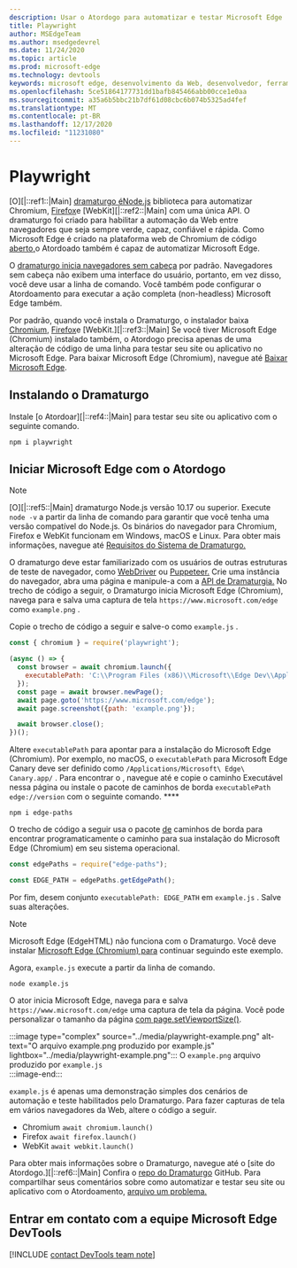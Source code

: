 ```yaml
---
description: Usar o Atordogo para automatizar e testar Microsoft Edge
title: Playwright
author: MSEdgeTeam
ms.author: msedgedevrel
ms.date: 11/24/2020
ms.topic: article
ms.prod: microsoft-edge
ms.technology: devtools
keywords: microsoft edge, desenvolvimento da Web, desenvolvedor, ferramentas, automação, teste, dramaturgo, nó, javascript, npm
ms.openlocfilehash: 5ce51864177731dd1bafb845466abb00cce1e0aa
ms.sourcegitcommit: a35a6b5bbc21b7df61d08cbc6b074b5325ad4fef
ms.translationtype: MT
ms.contentlocale: pt-BR
ms.lasthandoff: 12/17/2020
ms.locfileid: "11231080"
---
```

# Playwright  

[O][|::ref1::|Main] [dramaturgo éNode.js][NodejsMain] biblioteca para automatizar Chromium, [Firefox][FirefoxMain]e [][ChromiumHome] [WebKit][|::ref2::|Main] com uma única API.  O dramaturgo foi criado para habilitar a automação da Web entre navegadores que seja sempre verde, capaz, confiável e rápida.  Como Microsoft Edge é criado na plataforma web de Chromium de código [aberto,][MicrosoftBlogsWindowsExperience20181206]o Atordoado também é capaz de automatizar Microsoft Edge.  

O [dramaturgo inicia navegadores sem cabeça][WikiHeadlessBrowser] por padrão.  Navegadores sem cabeça não exibem uma interface do usuário, portanto, em vez disso, você deve usar a linha de comando.  Você também pode configurar o Atordoamento para executar a ação completa \(non-headless\) Microsoft Edge também.  

Por padrão, quando você instala o Dramaturgo, o instalador baixa [Chromium,][ChromiumHome] [Firefox][FirefoxMain]e [WebKit.][|::ref3::|Main]  Se você tiver Microsoft Edge \(Chromium\) instalado também, o Atordogo precisa apenas de uma alteração de código de uma linha para testar seu site ou aplicativo no Microsoft Edge.  Para baixar Microsoft Edge \(Chromium\), navegue até [Baixar Microsoft Edge][MicrosoftEdgeDownload].  

##  <a name="installing-playwright--"></a>Instalando o Dramaturgo  

Instale [o Atordoar][|::ref4::|Main] para testar seu site ou aplicativo com o seguinte comando.  

```shell
npm i playwright
```  

##  <a name="launch-microsoft-edge-with-playwright--"></a>Iniciar Microsoft Edge com o Atordogo  

> [!NOTE]
> [O][|::ref5::|Main] dramaturgo Node.js versão 10.17 ou superior. Execute `node -v` a partir da linha de comando para garantir que você tenha uma versão compatível do Node.js.  Os binários do navegador para Chromium, Firefox e WebKit funcionam em Windows, macOS e Linux. Para obter mais informações, navegue até [Requisitos do Sistema de Dramaturgo.][PlaywrightSystemRequirements]  

O dramaturgo deve estar familiarizado com os usuários de outras estruturas de teste de navegador, como [WebDriver][WebDriverChromiumMain] ou [Puppeteer.][PuppeteerMain]  Crie uma instância do navegador, abra uma página e manipule-a com a [API de Dramaturgia.][PlaywrightAPIReference]  No trecho de código a seguir, o Dramaturgo inicia Microsoft Edge \(Chromium\), navega para e salva uma captura de tela `https://www.microsoft.com/edge` como `example.png` .  

Copie o trecho de código a seguir e salve-o como `example.js` .  

```javascript
const { chromium } = require('playwright');

(async () => {
  const browser = await chromium.launch({
    executablePath: 'C:\\Program Files (x86)\\Microsoft\\Edge Dev\\Application\\msedge.exe'
  });
  const page = await browser.newPage();
  await page.goto('https://www.microsoft.com/edge');
  await page.screenshot({path: 'example.png'});

  await browser.close();
})();
```  

Altere `executablePath` para apontar para a instalação do Microsoft Edge \(Chromium\).  Por exemplo, no macOS, o `executablePath` para Microsoft Edge Canary deve ser definido como `/Applications/Microsoft\ Edge\ Canary.app/` .  Para encontrar o , navegue até e copie o caminho Executável nessa página ou instale o pacote de caminhos de borda `executablePath` `edge://version` com o seguinte comando. **** [][npmEdgePaths]  

```shell
npm i edge-paths
```  

O trecho de código a seguir usa o pacote [de][npmEdgePaths] caminhos de borda para encontrar programaticamente o caminho para sua instalação do Microsoft Edge \(Chromium\) em seu sistema operacional.  

```javascript
const edgePaths = require("edge-paths");

const EDGE_PATH = edgePaths.getEdgePath();
```  

Por fim, desem conjunto `executablePath: EDGE_PATH` em `example.js` .  Salve suas alterações.  

> [!NOTE]
> Microsoft Edge \(EdgeHTML\) não funciona com o Dramaturgo.  Você deve instalar [Microsoft Edge \(Chromium\) para][MicrosoftEdgeDownload] continuar seguindo este exemplo.  

Agora, `example.js` execute a partir da linha de comando.  

```shell
node example.js
```  

O ator inicia Microsoft Edge, navega para e salva `https://www.microsoft.com/edge` uma captura de tela da página.  Você pode personalizar o tamanho da página [com page.setViewportSize()][PlaywrightAPIPageSetViewport].  

:::image type="complex" source="../media/playwright-example.png" alt-text="O arquivo example.png produzido por example.js" lightbox="../media/playwright-example.png":::
    O `example.png` arquivo produzido por `example.js`  
:::image-end:::  

`example.js` é apenas uma demonstração simples dos cenários de automação e teste habilitados pelo Dramaturgo.  Para fazer capturas de tela em vários navegadores da Web, altere o código a seguir.  

*   Chromium  `await chromium.launch()`  
*   Firefox  `await firefox.launch()`  
*   WebKit  `await webkit.launch()`  

Para obter mais informações sobre o Dramaturgo, navegue até o [site do Atordogo.][|::ref6::|Main]  Confira o [repo do Dramaturgo][PlaywrightRepo] GitHub.  Para compartilhar seus comentários sobre como automatizar e testar seu site ou aplicativo com o Atordoamento, [arquivo um problema.][PlaywrightRepoNewIssue]  

##  <a name="getting-in-touch-with-the-microsoft-edge-devtools-team"></a>Entrar em contato com a equipe Microsoft Edge DevTools  

[!INCLUDE [contact DevTools team note](../devtools-guide-chromium/includes/contact-devtools-team-note.md)]  

<!-- links -->  

[WebdriverChromiumMain]: ../webdriver-chromium/index.md "WebDriver (Chromium) | Microsoft Docs"  
[PuppeteerMain]: ../puppeteer/index.md "| Microsoft Docs"  

[MicrosoftBlogsWindowsExperience20181206]: https://blogs.windows.com/windowsexperience/2018/12/06/microsoft-edge-making-the-web-better-through-more-open-source-collaboration "Microsoft Edge: melhorar a Web por meio de mais colaboração de código aberto | Microsoft Experience Blog"  

[MicrosoftEdgeDownload]: https://microsoft.com/edge "Baixar Microsoft Edge"  

[ChromiumHome]: https://www.chromium.org/Home "Chromium | Os Chromium projetos"  

[FirefoxMain]: https://www.mozilla.org/firefox "Mozilla Firefox"  

[NodejsMain]: https://nodejs.org "Node.js"  

[npmEdgePaths]: https://www.npmjs.com/package/edge-paths "edge-paths | npm"  

[PlaywrightMain]: https://playwright.dev "Dramaturgo"  
[PlaywrightAPIReference]: https://playwright.dev#?path=docs/api.md "Referência da API de Dramaturgia"  
[PlaywrightAPIPageSetViewport]: https://playwright.dev#?path=docs%2Fapi.md&q=pagesetviewportsizeviewportsize "page.setViewportSize(viewportSize) | Referência da API de Dramaturgia"    
[PlaywrightSystemRequirements]: https://playwright.dev#?path=docs/intro.md&q=system-requirements "Requisitos do sistema de dramaturgia"  

[PlaywrightRepo]: https://github.com/microsoft/playwright "| GitHub"  
[PlaywrightRepoNewIssue]: https://github.com/microsoft/playwright/issues/new/choose "Novo problema no | GitHub"  

[WebKitMain]: https://webkit.org "WebKit"  

[WikiHeadlessBrowser]: https://en.wikipedia.org/wiki/Headless_browser "Navegador sem | Wikipédia"  
